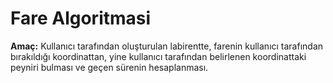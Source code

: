 # Fare Algoritmasi
**Amaç:** Kullanıcı tarafından oluşturulan labirentte, farenin kullanıcı tarafından bırakıldığı koordinattan, yine kullanıcı tarafından belirlenen koordinattaki peyniri bulması ve geçen sürenin hesaplanması. 

